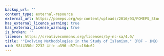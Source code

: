 ```yaml
---
backup_url: ''
content_type: external-resource
external_url: https://pomeps.org/wp-content/uploads/2016/03/POMEPS_Studies_17_Methods_Web.pdf
has_external_licence_warning: true
has_external_license_warning: true
is_broken: ''
license: https://creativecommons.org/licenses/by-nc-sa/4.0/
title: '"Evolving Methodologies in the Study of Islamism." (PDF - 1MB)'
uid: 98f4350d-2232-4ffe-a396-d57fcc16dc62
---
```

